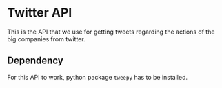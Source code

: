 # Twitter API
This is the API that we use for getting tweets regarding the actions of the big companies from twitter. 

## Dependency
For this API to work, python package `tweepy` has to be installed. 